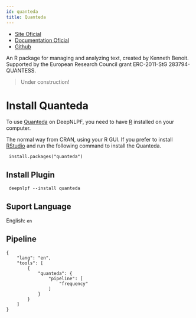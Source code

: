 ```yaml
---
id: quanteda
title: Quanteda
---
```


- [Site Oficial](https://quanteda.io/)
- [Documentation Oficial](https://tutorials.quanteda.io/)
- [Github](#)

An R package for managing and analyzing text, created by Kenneth Benoit. Supported by the European Research Council grant ERC-2011-StG 283794-QUANTESS.

> Under construction!

# Install Quanteda
To use [Quanteda](https://tutorials.quanteda.io/introduction/install/) on DeepNLPF, you need to have [R](https://www.r-project.org/) installed on your computer.

The normal way from CRAN, using your R GUI. If you prefer to install [RStudio](https://rstudio.com/) and run the following command to install the Quanteda.

<!--DOCUSAURUS_CODE_TABS-->

<!--R--> 
     install.packages("quanteda")

<!--END_DOCUSAURUS_CODE_TABS-->

## Install Plugin
<!--DOCUSAURUS_CODE_TABS-->

<!--Python--> 

     deepnlpf --install quanteda

<!--END_DOCUSAURUS_CODE_TABS-->

## Suport Language

English: ```en``` <br/>

## Pipeline
<!--DOCUSAURUS_CODE_TABS-->

<!--JSON--> 
```
{
    "lang": "en",
    "tools": [
        {
            "quanteda": {
                "pipeline": [
                    "frequency"
                ]
            }
        }
    ]
}
```
<!--END_DOCUSAURUS_CODE_TABS-->